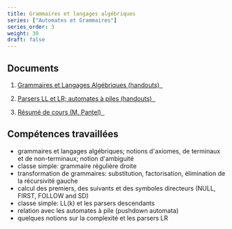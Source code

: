 ```yaml
---
title: Grammaires et langages algébriques
series: ["Automates et Grammaires"]
series_order: 3
weight: 30
draft: false
---
```


## Documents

1. [Grammaires et Langages Algébriques (handouts) &nbsp; <i class="far fa-file-pdf"></i>](../files/3-cfg.pdf)

2. [Parsers LL et LR; automates à piles (handouts) &nbsp; <i class="far fa-file-pdf"></i>](../files/4-LL.pdf)

3. [Résumé de cours (M. Pantel) &nbsp; <i class="far fa-file-pdf"></i>](../files/resume_grammaire.pdf)

## Compétences travaillées

* grammaires et langages algébriques; notions d'axiomes, de terminaux et de
  non-terminaux; notion d'ambiguité
* classe simple: grammaire régulière droite
* transformation de grammaires: substitution, factorisation, élimination de la
  récursivité gauche
* calcul des premiers, des suivants et des symboles directeurs (NULL, FIRST,
  FOLLOW and SD)
* classe simple: LL(k) et les parsers descendants
* relation avec les automates à pile (pushdown automata)
* quelques notions sur la complexité et les parsers LR
